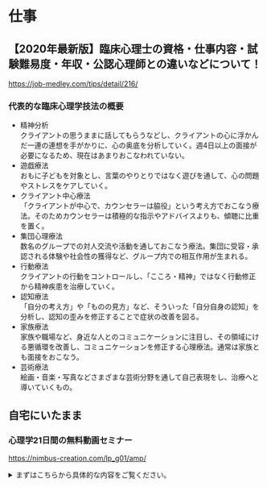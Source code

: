 
# 仕事


## 【2020年最新版】臨床心理士の資格・仕事内容・試験難易度・年収・公認心理師との違いなどについて！

https://job-medley.com/tips/detail/216/  


### 代表的な臨床心理学技法の概要

- 精神分析  
クライアントの思うままに話してもらうなどし、クライアントの心に浮かんだ一連の連想を手がかりに、心の奥底を分析していく。週4日以上の面接が必要になるため、現在はあまりおこなわれていない。  
- 遊戯療法  
おもに子どもを対象とし、言葉のやりとりではなく遊びを通して、心の問題やストレスをケアしていく。  
- クライアント中心療法  
「クライアントが中心で、カウンセラーは脇役」という考え方でおこなう療法。そのためカウンセラーは積極的な指示やアドバイスよりも、傾聴に比重を置く。  
- 集団心理療法  
数名のグループでの対人交流や活動を通しておこなう療法。集団に受容・承認される体験や社会性の獲得など、グループ内での相互作用が生まれる。  
- 行動療法  
クライアントの行動をコントロールし、「こころ・精神」ではなく行動修正から精神疾患を治療していく。  
- 認知療法  
「自分の考え方」や「ものの見方」など、そういった「自分自身の認知」を分析し、認知の歪みを修正することで症状の改善を図る。  
- 家族療法  
家族や職場など、身近な人とのコミュニケーションに注目し、その領域にける悪循環を改善し、コミュニケーションを修正する心理療法。通常は家族とも面接をおこなう。  
- 芸術療法  
絵画・音楽・写真などさまざまな芸術分野を通して自己表現をし、治療へと導いていくもの。  


## 自宅にいたまま

### 心理学21日間の無料動画セミナー

https://nimbus-creation.com/lp_g01/amp/  

<details><summary>
まずはこちらから具体的な内容をご覧ください。  
</summary><div>
第１話　稼げるカウンセラーの秘密
※書き起こしはこちら
こんにちは、箭内宏紀（やないひろき）です。私はインターネット・カウンセラー養成講座（以下、IC）の受講生の方やメールマガジンの読者から、次のような話をよく聞きます。

- 「カウンセリングやコーチングの資格を取ったのですが全然集客できませんでした」
- 「前に受けた講座では月収１００万稼げるといわれたのに全然稼げませんでした」
- 「いろんな教材やノウハウを購入してきましたが、上手くいきませんでした」
- 「高額な塾、セミナーや情報商材を買ったのですが、やる気が続きません
- 「やりたいことはあるのですが、実績がありません。経験を積みたいです」
- 「頑張れば頑張るほど燃え尽きてしまいます。努力が原因不明の三日坊主なんです」
- 「最近、いろんな高額塾が増えていて、どれが本当に良いものなのかわかりません。

ぜんぶ、嘘をついているように見えてしまいます…」
と、このようなお悩み相談をたくさんいただきます。あなたも同じような悩みを抱えていませんか？
もし上記の悩みを抱えているのだとしたら、私はあなたの気持ちがよくわかります。それはきっと焦りにも怒りにも似たものかもしれませんし、不安や孤独とも言い換えられるかもしれません。
なぜそう言い切れるのかといえば私自身も数年前まで同じ状態にあったからです。あなたはきっと、仕事終わりの帰り道、何度もこう思ったはずです。

- 「いつになればこの努力は報われるんだろう」
- 「誰もこの気持ちを理解してくれない。だから耐えるしかない…」
- 「自分はまだやれる、もっと頑張れる。」

きっと、そう言い聞かせて奮い立たせてきましたよね。でも、もう限界ギリギリのところで、理解者がいない現状に身も心もすり減っていませんか。だとしたら、あなたは相当辛いはずです。その姿に追い打ちをかけるかのように、、、

- 「いったい何でそんなことをやってるの？」
- 「夢ばかり見て、いい加減地に足のついた生き方をしたら？」
- 「そんなことやったって意味がないよ？」
- 「ほんと、目を覚ましなよ。夢を見る歳じゃないでしょう？」　

…と、こんな風に周りから見られているとしたら？　そう感じたことはありませんか。せっかく生まれてきたのだから、自分の好きなことをして生きていたい。シンプルにそう思っているだけなのに、周りの人からもまったく理解されないこの気持ち…。

これはもう、言葉に尽くせないほど苦しいものでしょう。でも、安心してください。私もあなたと同じです。つまりそこから来ました。私もまったく同じ思いを抱えていました。
「心理学で食べていきたい」。しかし、多くの人はその願いを叶えることなく諦めていきます。それはなぜでしょうか。どうして一生懸命頑張っているのに、ほとんどの人の努力は報われないのでしょうか？　 
私は１年の大部分を、契約している７０名を超える心理起業家に向けてコンサルティングしています。そして、月収１００万円、年１０００万円をはるかに超えるほど稼ぐインターネット・カウンセラーを何人も輩出したりしてきてわかったことがあります。
これから、このページではその「努力が報われない本当の原因」を解説していきます。ぜひ、集中して読んでください。非常に役に立つと思います…と、その前に。まずは私の過去のストーリーを少し聞いてください。
私がどういった境遇からここまで来たのかを知っていただければ、私とあなたは大して変わらない。それどころかまったく同じような状況からここまできたことを理解してもらえるはずです。
私は、いま現在、心理系ビジネスの専門学校「IC」の主宰者として、人生の９割以上を注いで仕事をしています。おかげさまで２０代のうちから年収は１０００万円をはるかに超えています（質素倹約が我が家の家訓なので毎月７０万は貯金をしています）。
あの頃思い描いた暮らしは十分にできています。しかし、私の毎日の仕事の時間は、1日１４～１８時間程度。最低でも普通の人の２倍は働いています。その働きぶりを見て、多くの人に
「箭内さんはお金を稼いでいるのに、なぜそんなにそこまで働くのですか？」とよく聞かれます。まずはその疑問にお答えしましょう。

質問：なぜ、こんなに働いているんですか？
回答：私は復讐のために働いています

突然 「復讐」と聞いて、驚いたかもしれません。これから「私が復讐を誓った経緯」と「私にとっての復讐とは？」についてお伝えします。私の「復讐」は、今苦しんでいるあなたの人生を良い方向に大きく変えるインパクトがあります。ぜひこのまま読み進めてください。
私は大学を卒業したあと、民間のカウンセリング会社に就職しました。仕事が肌にあったのか、半年程度でトップセールスになりました。当時２２～２３歳ぐらいでしたが、自分のカウンセリングだけで毎月１２０～１３０万円の売り上げを上げていました。
調子がいいときは月に１５０～１８０万円を上げていました。商品は「１５，７５０円」のカウンセリングだけです。これは周りのカウンセラーの２～３倍の業績でした。会社の上層部からは「なぜ、箭内は新入りなのにそんなに売れるのか」と疑問に思われてきました。そして、そのメソッドを聞かれて、研修担当者としてノウハウを共有するようになりました。 
実際のところ、私が指導したカウンセラーは、私と同じように売り上げを上げられるようになりました。私の指導の元、月に１００万円以上売れるようになった人は数多くいます。また、それだけではなく、クライアントの満足度も高くなり、リピートしてもらえるようになりました。
しかし、事件は起きました。私は自分が他人を教育する側に回っていく中で、次第に考え方が変わっていきました。会社の経営方針や、企業としての在り方に疑問を持つようになったのです。そして、修正を提案するようになったのです。
言葉は悪いですが、当時、私は会社に行くたびに「クライアントの満足よりも自社の利益を追求しすぎる姿勢」や、「売り上げを上げさせるために社員を叱責（パワハラ）する姿勢」を感じました。それが本当に嫌いでした。だから、その改善を求めたのです。
しかし、私の提案の仕方が良くなかったのか、上層部はブチギレてしまいました。役職を剥奪、一般職への降格、減給５万円…等々、弁護士からも、労働基準監督署からも「それはあきらかに違法ですね」とお墨付きをもらうほど、ひどい対応をされました(笑)
退職日は会社に決められました。会社の全社員には「箭内とは口をきくな」とお達しが回り、私は周りに話しかけても申し訳なさそうに目をそらされるばかりでした。最悪だったのは、「損害賠償を支払え」と脅迫されたことでした。
つまり、私が辞めることで生じる損害金を実家と親戚の家に請求されました。奇しくもその日はクリスマスでした。年老いた父と母、そして親戚の叔父さんと叔母さんは私をとても心配しました。本当に申し訳なく思いました。

- なぜ、クライアントのためにあろうとして、否定されなければならないのか。
- なぜ、こんな仕打ちを受けなければならないのか。
- なぜ、誰も助けてくれないのか。

私には理解できませんでした。私の伝え方も良くなかったのかもしれません。しかし、家族を巻き込んで脅迫を受ける理由はありません。会社側の対応に、次第に私は精神的にすり減っていきました。そして、燃え尽き症候群になってしまいました。
助けてくれる人は誰もいない。家族にも迷惑をかけてしまった。困り果てた私は、地元の福島県に戻り、療養生活をすることに決めました。そして、退職して数か月たってから、１０人以上から謝罪の連絡がきました。

- 「箭内さんすみません、私も脅されていたんです」
- 「あのとき助けられなくて本当にすみませんでした」

そういった声をたくさんもらいました。しかし、もはや誰も信じることはできませんでした。理解者なんて地球上に誰一人としていないと思っていました。本当に孤独でした。怒りと憎しみが溢れていました。そして、その時に決意しました。「そうだ、復讐しよう」と。
それから私は「どのようにして、復讐してやろうか…」と、1日中考えるようになりました。毎日復讐のことを考えていました。そのうちに、体調を崩すようになりました。何を食べてもおいしく感じませんでした。結果として２ヶ月で６キロも痩せ、髪の毛も大量に抜け落ちてしまいました。
何度も頭のなかで、包丁を持って社長の自宅に乗り込む場面をシミュレーションしました。
…しかし、ある日のことです。ふと「こんなことをしても、自分の人生には全く意味がないのでは？」と思い始めました。

- 「こんな復讐を実行しても、むなしいだけじゃないか？」
- 「まったく生産性がないし、家族に迷惑がかかるだけだ…」

そう思ったのです。それで、「本当に私がやりたかったことはなんなのか？」と、改めて考え直しました。
そして「自分は本当はどうしたいのか」を追求していくうちに、私は「自分のことを幸せにしたい」と思うようになったのです。「では、自分のことを幸せにするのであれば、何ができるだろうか？」「何をすればよいだろうか？」と考え始め、出てきた結論がこのようなものでした。

- 「会社とは、カウンセリングとは、本来、人の役に立つためにあるものだ」
- 「どうせなら、全否定されたカウンセリング・ビジネスの仮説を試したい」
- 「搾取的にビジネスをするのではなく、関わる人全員を幸せにしたい」

「この自分の信念に基いて企業を起こし、
自分の力でひとりでも多くの人を幸せに導いてみたい」
こういった形で、私は自分の抱えていた怒りや憎しみにケリをつけようと決めました。こうして、私にとって「復讐」の意味は変わりました。今の私にとって、復讐とは「やられたことをやり返すこと」や「言葉の暴力、精神的苦痛を与えること」ではありません。
として、自分の幸せのためにも、他人を幸せにしていこうと決意しました。これが、不幸な人を次々と作り出している会社に対して、私ができる「最高の復讐」だと考えました。
思い返すと、確かに「目には目を」と復讐を考えていた頃の時の私の精神状態は散々でした。しかし、誰かのために働いていたり、自分ができる精一杯の貢献をしたりしていたときは、圧倒的に幸せでした。原点回帰です。自分がやるべきことは「コレだ！」と気がついたのです。
しかし、当時の状況はごく控えめに言っても最悪でした。私は度重なるパワハラでメンタルが壊れ、完全な燃え尽き症候群になっていました。人間不信となり、なにをするにも怖くてたまりませんでした。
横浜から地元の福島に戻り、実家近くにアパートを借りて一人で精神的なリハビリをはじめましたが「カウンセラーだった自分がまさかメンタルを病むなんて…」と、現実を見れずにいました。弱々しくなった自分を誰にも見せられず、恥や劣等感のあまり家に引きこもっていました。
しかし、貯金はどんどん目減りしていきました。お金がついに底をつきました。メンタルは病んでいても働かなければなりません。そこで、勇気を出して地元の工場に就職しました。私はそこで肉体労働をはじめました。
精密機械の工場で死ぬほどネジを締めて、分厚い鉄板を持ち運びし、汗を流してきました。そこでメンタルを回復させ、独学でビジネスを学びました。ここまで来るのは簡単だったかっですって？　いいえ。地獄そのものでしたよ。膨大な試行錯誤を繰り返し、知り合いを増やし、多くの人の助けを借りてここまできました。働きすぎて何度も身体を壊しました。睡眠時間３時間はザラでした。
わかりますか？　私はエリートではありません。私はどん底の景色を知っています。だからこそ、私は現場叩き上げのコンサルタントであり、福島の田舎から、顧客に結果を提供し続けてここまで来たという自負があります。工場勤務をしていた頃から「こんな人がいてくれたらな」「こんな場所があったらいいのにな」と理想を思い描いていました。そして、ここまできた今、その理想をすべて講座の中に注ぎ込んでいます。本を読んでもダメ…、セミナーに通ってもダメ…、教材を買っても…講座に通ってもダメだった私が「これさえあれば絶対にイケる」と思い描いていた、ベスト・オブ・ベストです。ぜひ、安心して参加してください。
この復讐はいまだに終わっていません。私と同じような境遇にいる人の力になり、１人でも多くの人の力になると決めています。そういう人間がここにいて、あなたのためにこの手紙を書いているということをぜひ覚えておいてください。
これが答えです。私はこの数年間のうちに１億円以上の売上をクライアントにもたらしてきました。その経験の中で成功するビジネスの設計図を自分の中に確立してきました。その設計図とは２つの要素によって構成されています。

（１）効果実証済みのビジネスノウハウ
多くの人が実践して再現性が確認できている方法論、メソッド。
成功要因の２割を占める。

（２）ストイックなメンタル（心理戦略）
燃え尽きることなく結果を追求するマインドセットや、強靭なストレス耐性

成功要因の８割を占める。
「ひとりビジネス」で成功をおさめるためにはこの２つが必要不可欠です。そして断言できます。この２つがない人は成功することは絶対にできません。下記のような症状に見舞われて、遅かれ早かれ挫折することになります。
あなたは、心理系ビジネス専用の「高額商品」を速やかに作ることができますか？　目安でいえば３０～５０万円規模の商品のことです。
初心者・未経験者の方は「そんなに高額な商品を自分で作れるとは思えない…」と思うかもしれません。しかし、心理系ビジネスで成功するためには、この価格帯の商品を作れないと成功は不可能です。なぜならば、薄利多売・時間の切り売りの「労働集約型モデル」になり、苦労し続けるからです。
センスの良い学生や社会人経験のある人ならば、しっかりとした指導を受ければ３０～５０万円程度の高額商品は簡単に作れます。しかし、ノウハウとメンタルが整わなければ作ることは出来ません。
多くの人はその教育を受けようとせずに我流や独学で心理系ビジネスをはじめます。そして５０００円～数万円程度のセッションを切り売りしています。しかし、それで生計をたてられているのは、私の肌感覚ですが１００人に１人いるかどうかです。
そのビジネスモデルでは、家族の収入に助けられながら、趣味でセッションを行うレベルを脱することができません。ビジネスの設計図を持っていないからいつまでも辛い状態を抜け出せないのです。
「ほかの講座で学んだので高額商品は作れます。でもまったく売れません」
このような人も大勢います。原因は３つあります。
１つめの原因は、商品の設計自体が間違っているから。間違ったノウハウで商品を創ったのでそもそも売れない。成約率が上がらないというパターンです。その場合は正しい設計図に基づいて作り直しです。
２つめの原因は、セールスの教育研修を受けていないためです。多くの人は心理系ビジネス専門のセールス研修を受けていません。トレーニングをしていないのですから、売れる可能性はありません。これは小中学生がテスト勉強をしないで１００点満点を狙うようなものですね。つまり、正しい教育者のもとで勉強（練習）が必要です。
３つめの原因は、豆腐メンタル（豆腐のようにもろくてよわいメンタル）だからです。残念ですが、このパターンは非常に多いです。メンタルを改善しなければセールスは一生できません。しかし、これはあなたが教えを受けた指導者のレベルが低いことが原因です。あなたが悪いわけではありません。私に言わせれば、セールス研修においてクライアントのメンタルを改善できないコンサルタントは二流以下です。
ちなみに、ICでは３０万円以上の商品を販売して成約率５５％以下を下回った人はいません。３０万円以上の商品なら、１０人中５人に販売できるということです。これがどのぐらいのインパクトがあるかわかりますか？　 
つまり、毎月５人集客できれば、３人を成約し、９０万円の売り上げを上げられるということです。あなたも、高額商品を作った後は、実力のある教育者からしっかりと研修を受けてくださいね。
YouTube、Twitter、Ameblo、WordPress、PPC広告、オウンドメディア…等、情報が溢れすぎていて、なにから手をつけたらいいかわからない状態に陥っていませんか？　９９％の心理職は根本的な集客に関する知識がありません。だから、見込み客集めに苦労し続けています。
そもそも、集客に悩む時点でそのビジネスは初期設計が間違っています。多くの人は正しい集客の仕方を学んだことがないので、ツールやノウハウに依存した集客ばかりを追いかけています。そして、集客さえできれば成功できると勘違いしています。
よく覚えておいてください。大事なのは集客力ではなく、成約率です。ICのオファーづくりやセールスをマスターすれば、５人集めて３人に売れば月収１００万円は十分に可能になります。
効果実証済みのビジネスノウハウやストイックなメンタルが整っていない人は、自分のキャッチコピーや、USPを作りたがります。理由は簡単です。「差別化」の正しい方法論を知らないからです。たとえば、こんなキャッチコピーを見たことがありませんか？

- 愛され○○、魔法の○○
- シンデレラ○○ 、ビューティー○○、
- 自分らしく○○、使命の○○、ミッション○○
- ワクワク○○、才能○○、キラキラ○○
- 売り込まずに売れる○○
- 引き寄せ○○、スピリチュアル○○
- ○○式、○○認定～

…もういいですか（笑）？　 私に言わせれば、これらのキャッチコピーをつける時点で、差別化の次元が低すぎます。それでは、なぜこのような低次元の差別化をしてしまうのでしょうか。
原因は、正しい差別化の方法論を知らないからです。そしてよくあるパターンが「心理職を経験したことがない、"素人"のコンサルタントからビジネスを教わったから」です。賭けてもいいですが、かれらの教えるキャッチコピー程度の差別化では、そのビジネスは２年以内に破綻します。
なぜならば、あなた自身がそのキャッチコピーに飽きるからです。たとえ三日三晩寝ないで考えたキャッチコピーであっても、必ず飽きます。人間は成長し、価値観が変わるからです。そもそも、この問題の本質は、あなたが原因ではありません。
そうです。あなたが教わってきた人が「素人」だったのです。心理職を経験したことがないコンサルタントは、心理職の商品作りができません。だって、そもそも心理職をやったことがないのですから！
かれらは、即興的に「市場のニーズ（求められているもの）」と「あなたのスキル（あなたができること）」を結び付けただけの商品しかつくれません。だから、流行りの言葉でキャッチコピーをつくることしか出来ないのです。
▼その証拠に、よくいますよね？　
クライアントに自分史をつくらせたり、自分の過去を振り返らせたりして、即興で商品づくりをする集客コンサルタント。かれらは心理職の経験がないので、その人のパーソナリティに合った商品作りができません。本当の「内観」の方法論を知らないのです。 
そもそも、自分史をつくったり、過去を振り返ったりするならコンサルタントは必要ないし、小・中学生でも１人で出来ますよね（笑）？　数十年間生きてきたあなたのパーソナリティ（人格）やメンタリティ（精神性）、スタンス（姿勢）はそんなに簡単に言語化できるものなのでしょうか？　
その部分に「専門技術の介入」が起きて然るべきなのではないでしょうか？ 　それがかれらには出来ません。だって、そもそも心理職をやったことがないからです。
つまり、正しい方法論で商品作りをしなければ、ほんとうの意味での「才能」「使命」「ミッション」を帯びた心理系ビジネスの商品は出来ません。素人コンサルタントに教わった人の末路をお話しましょう。売れた・売れなかったに関わらず、すぐに自分の商品に飽きます。
自分で自分のコンセプトを古く感じたり、飽きてしまったり。自分で自分の商品が恥ずかしくなるという状態を経験したりします。そして、商品をコロコロ変えるという愚行を犯してしまうのです。
あなたが教わるコンサルタントは最低でも下記の条件を満たした人にしてくださいね。講座運営者として、これが最低限の基準です。
・心理職として臨床経験が１０００回以上ある
※セッションは有料（１万円～、６０分以上）に限る

・ビジネスコンサルタントとして過去に１億円以上売り上げたことがある
あなたが欲しいのは、たった１回限り、目先の１００万円ですか？　それとも 安定・継続的に入ってくる１００万円ですか？　素人と玄人。どちらに教わるか選んでください。
あなたは「売れたあと」のことを考えていますか？　多くの人は、いかに売るかばかりを考えていて、売ったあとのことをイメージできていません。
じつは、これこそ大問題です。なぜならば、すべての心理職にとって販売はゴールではなく「スタート」だからです。つまり「売ったあと」にサービスがはじまるのです。
売った後に自分の教育力のなさに気づいても後の祭りです。「クライアントに結果を出す方法」を知らなければ、サポートは行き当たりばったりとなり、クレームを受けることにつながります。あなたは顧客に嫌われて「返金請求」や「罵詈雑言」を毎日浴びながら仕事したいですか？　きっとそんなことはないと思います。
私たちの業務は人間のメンタルに関わるデリケートな仕事です。心理に対して豊富な専門知識をもち、客観的なアドバイスをくれる相談役は必須です。だからこそ、単なる集客コンサルタントには、あなたの教育力をあげるための指導やトレーニングを提供できません。
たしかに、集客コンサルタントはあなたの売り上げをあげるのに役立つかもしれません。しかし、たとえかれらに教わったとしても、あなたは質の高いサポートができるようにはならないのです。
ようするに、クライアントに結果を出す方法は、心理職の経験がないコンサルタントからは学べません。そのようなわけで、あなたはしっかりと「結果を出す方法」も教えてくれる人から教わってください。そうでなければ、売ったら最後、「あとは自分で考えてね」と突き放され、孤独に悩み続ける日々が待っています。
正しいメンタル（心理戦略）がない人は、例外なく必ずやる気に悩みます。そして、主に２つの症状が起きます。
ひとつは、燃え尽き症候群です。正しい頑張り方を知らないため、我慢に我慢を重ねて燃え尽き症候群になったり、自分を責めて自信を失ったりします。 
そしてもうひとつは、ノウハウコレクターです。一発逆転を狙って簡単に結果を出そうとして「稼げる系ノウハウ」に手を出します。そして、結局結果が出ずにノウハウコレクターになり、さらにメンタルを病みます。
なぜ、それらの症状に悩むのでしょうか。それは自分の内面に強い「自己否定感」を持っているからです。それらは適切な人間関係を持つことで解消します。放っておいて良くなるものではありません。
よくやりがちな間違った対処としては、自己啓発やスピリチュアルを学ぶことです。多くの人がそれらで心の傷を癒そうとします。しかし、それらの大半は科学的根拠がなく、個人の成功体験に過ぎません。残念ながら、それらに依存することは昭和の体育会系の精神論・根性論を信じることと大して変わらないのです。
最悪の場合、悪化してより症状がひどくなります。燃え尽き症候群やノウハウコレクターの人の末路をお教えしましょう。いちどその症状になった場合、一発逆転を強く求めます。しかし、「簡単に」「誰でも」「稼げる」というものはこの世に存在しません。「今度こそは成功する！」と期待を高く持ちますが、実際は結果が出ず、騙され、裏切られてひどく傷つきます。
そして成功を諦めて会社員やバイトの生活に逆戻りしたり、精神を療養するために実家に療養したりします。…わかりますか？　あなたの周りにも、こういう人はいませんでしょうか？　私はあなたにそうなっていただきたくありません。
もし心当たりがあるならば、ぜひICで共有されている「メンタル（心理戦略）」をマスターしてください。ストレスを受けたらすぐに潰れてしまう豆腐メンタルでは、一生ビジネスで成功できません。つまり、あなたは一生そのままです。
私は、自分が学び実践してきた「インターネット・カウンセラー」というスタンスこそ、心理系ビジネスの最短距離での成功ルートであると確信しています。そして、これは、どん底から這い上がった、現場叩き上げの私にしか伝えられないという自負もあります。
しかし、自分がどれだけ声を大にして叫んでも、所詮自分一人の言葉に過ぎません。人によっては信憑性や信頼性に欠けると指摘する人もいるでしょう。
そこで、私のコンサルティングの受講生を対象にしたインタビューを用意しました。全部で２０時間以上あります、それらを自由に閲覧できると言ったらいかがでしょうか。ICの質の高さを理解するのに十分な根拠となり得るでしょうか？
こちらがそのサイトです。嘘や偽りは一切ありません。ぜひご覧ください。
正直に申し上げますと、なにしろ１年間の講座ですので、受講生の成功事例や喜びの声はここに載せきれないほどあります。情報の処理が追いつかないのです。上記のページも一部のみの掲載であることをご了承ください。
下記には数名の方の成功事例をご紹介します。
「自分の方向性を探すところから初めて、３０万、５０万円の商品を作成し、成約率が６割で販売することができました。箭内さんから協力を受けて数ヶ月で売上が１０００万円を超えました」
大野ヒロさん（心理カウンセラー）
「以前は月商で２０万円ほどでした。しかし箭内さんからセールスを教わって、この1ヶ月半ほどで１２９０万円の売上を上げることができました。高額な商品にもかかわらずお客様に喜んで買っていただけるようになったことは、自分でも驚いています。」
能登丈暁さん（セールスマン）
「はじめてのプロモーションで、セールスに不安を感じていましたが、２ヶ月程度で１０００万円を。年間で２０００万円を超えつつあります。一生もののスキルを教わりました」
TOSHIさん（アフィリエイト講座運営）
「以前の仕事で精神的に消耗してしまい、仕事をやめて家で療養していました。貯金を切り崩す生活で不安を感じていましたが、箭内さんにビジネスを教わってから２０日で２０万円。６ヶ月で８６０万円を稼げるようになりました。また、電子書籍を出版して、ベストセラーにもなりました」
稲葉翔平さん （仕事と恋愛に関するコンサルタント）
「新幹線運転士として働いてきました。セールスやマーケティングは未経験でしたが、コーチングで食べていきたいと思っていました。箭内さんからビジネスを学んでゼロから始めて半年間で７００万円を越える売り上げをあげられました」
寺本桃さん（コーチ）
あなたがICの受講を真剣に考えているのであれば、これらの疑問が湧くかもしれません。ご安心ください。それを確認するためのオンライン説明会です。強引な勧誘や押し売りなどはありません。リラックスして有意義な時間を共に過ごしましょう。
ちなみに、私はコンサルタントとして、年間７０名を超える経営者・起業家と深くお付き合いをしています。その９割は心理系ビジネスを「これからはじめたい」という初心者・未経験者です。
年齢も、性別も、キャリアも、スキルや経験値も、私だけでなく受講された方のほぼ全員が「関係ない」といっています。そして、実際「IC」には、いろいろな立場の方が参加されています。
フリーター、会社員、公務員（教師、研究者）、整体師、主婦、学生、フリーランス（個人事業主）…。２０代～７０代までご参加されています。もちろん、コーチ、カウンセラー、ヒーラー、占い師、コンサルタント…。なかにはビジネスのビの字も知らない初心者・未経験者もいます。
心理系ビジネスの成功の基準は月収１００万円です。そのぐらいを目標にする方ならば、初心者・未経験者でもICは充分にお役立ち出来ます。なぜならば、私自身がその基準を達成していますし、私自身がいまも実践し続けている、

1. 効果実証済みのビジネスノウハウ 多くの人が実践して再現性が確認できている方法論、メソッド。成功要因の２割を占める。
1. ストイックなメンタル（心理戦略） 燃え尽きることなく結果を追求するマインドセットや、強靭なストレス耐性

成功要因の８割を占める。
をお伝えしているからです。
それらは、極めて本質的な内容です。なので、流行りのノウハウのように、廃れることがありません。そして、私だけでなく、受講生の方も合わせて結果が出たことだけをお伝えしています。だから、再現性は極めて高いといえるでしょう。
さらにいえば、結果が出るたびに年々ノウハウがアップデートされていきます。つまりICは進化し続ける講座です。これがICで結果が出る理由です。
もしかしたらあなたは、「IC」のオンライン説明会に参加しないほうがよいかもしれません。なぜならば、「IC」自体、すべての方に役立つものではないからです。
では、どんな人にとって「IC」は役に立つのでしょうか？　まず、「IC」に興味があることは前提ですが、その上で、次の5つのチェックポイントをご確認ください。
もし、1つでもあてはまるものがあれば、オンライン説明会は、まさにあなたのためのモノです。

1. 心理学で食べていきたい！（人生設計できるぐらいお金を稼ぎたい！）
1. 誰かの力になりたい！　自分の力で他人に貢献したい！
1. 今の仕事をなんとなく続けているけどもっと自分に合った仕事をしたい！
1. 目標達成のために必要な「知識や環境」に対し、お金を払うのは当然！
1. 人生を変えたり、ビジネスで結果を出すためには、素晴らしい仲間と共に
コツコツと行動する必要があることは十分わかっている！



いかがでしたか？

これら5つの項目に、1つでもあてはまった方は、今すぐ「IC」のオンライン説明会にご参加ください。私は、あなたのような「今は苦しいけれど、真剣に努力して人生を変えていきたい」といった方のために「IC」と、オンライン説明会を用意しました。しかも参加は無料です。
ただし、参加できるのはお一人様１回限りです。つまり、人生で１回限りのチャンスになっています。また、申込みの前に、次の5つのチェック項目もご確認ください。もし、1つでもあてはまるものがあれば、オンライン説明会には絶対に参加しないでください。なぜならば、お互いにとって有意義な時間にならないためです。

- ? 成功に必要なのは、具体的かつ誰でもできる簡単なノウハウだ
- ? マイホーム購入以外で、数千万円レベルの借金がある。かつ、現在は無職で定職に就く気はさらさらない。
- ? 価値あるもの、自信があるものこそ、無料で提供するべきである
- ? お金を払う側がエラいのだから、提供者側はなんでも要望を聞くべきだ
- ? 私は特別な存在だから、これまで常に優遇されてきたし、

これからも優遇されるのが当然である
「?」の5つの項目に1つでもあてはまるような「現実を直視せず、自意識過剰で被害者意識たっぷり」で改善する気が全くないといった方は、オンライン説明会に絶対に申し込まないでください。
オンライン説明会の途中であっても、「?」の項目にあてはまることがわかった場合、中断させていただくことがあります。なぜなら、話を先に進めたとしても、私があなたの役に立つことができないことは明らかだからです。
逆に「?」にあてはまらなかった方がオンライン説明会に申し込み、話が進んでいくと、「私が求めていたのは、これなんです！」「これは、私のための講座です！」と感動するでしょう。
事実、オンライン説明会終了後に、「これからが楽しみです！」といった声をいただくことはよくあります。そして、明るい声を届けてくださる方は、「IC」で人生やビジネスを大きく変えています。
たとえば、IC受講生の柳沼さんはインタビューの中でオンライン説明会のことをこのように振り返っています。あなたがオンライン説明会に参加を考えているならば、この音声からきっと雰囲気がつかめるでしょう。参考にしてくださ

大切なことなので最初にお断りとお詫びを申し上げます。ICでは、できることもあれば、できないこともあります。ICは完璧な講座ではありません。もちろん、「ICは完璧で、なんでもできます」「どんな夢も目標も実現できるのです」と伝えたいです。
しかし、地球上どこを探してもそんなものはありません。私は現実主義者です。「できないことはできない」とハッキリと伝え、同時に「できることを努力して増やす」ことを重要視しています。
なぜならば、私は、クライアントに実現不可能な夢を見させるのではなく、ひとりひとりが、地に足を着け、現実を変えていく手助けをしたいのです。それゆえに、この講座は地に足をつけてコツコツと努力をしていきたい人向けです。その前提を理解できる方にぜひお申し込みいただけたらと思います。 
それでは、ここからはオンライン説明会で実際に何がおこなわれるのかについてお伝えしていきましょう。オンライン説明会では強引な勧誘や売り込みなどは一切行っておりません。雑談のような雰囲気で、有意義な時間をお約束いたします。下記は注意事項です。

1. 認定コンサルタントがあなたの現状をヒアリングし最善の提案をさせていただきます。
1. 無料のオンライン通話を使っておこないます。 ※これまで使ったことがない方もご安心ください。お申込み後に使用方法の解説をお渡ししています。
1. 担当者が一方的に話す「講義形式」ではありません。 ※リラックスしてお話する雑談のようなイメージをお持ちください。
1. 参加費や受講料はかかりません。
1. 説明会の時間は、およそ180分程度です。 ※参加者や状況にあわせて、時間は前後します。

- 「現状を変えたい」
- 「でも、どうすればいいかわからない」
- 「もう今の生活にうんざりだ！」

という方で、「IC」が気になっている方は、ぜひオンライン説明会に申し込んでください。私が直接あなたの現状をヒアリングし、ベストな提案をさせていただきます。

インターネット・カウンセラー養成講座は、まさに心理学で食べていきたい人のための最高のご提案です。すべての業務がネット上で完結するため、地方に住んでいる人でも安心して取り組めます。
また、初期費用はほとんどかからないのに、高収入を実現。もしあなたがカウンセラーという仕事をして自由なライフスタイルを確立したいなら、コレ以上の講座はないでしょう。しかし、あなたはこのような不安を抱えているかもしれません。
「会社の仕事が忙しいんだけど、両立できるかな？」
「カウンセラー未経験の私でもできるかな？」
「周りにバレないで副業することって可能？」
ご安心ください。すべて解決できます。ぜひ、１人で悩まずに気軽にご相談ください。

説明会は無料のオンライン通話で行います。
インターネット・カウンセラー養成講座の説明会は、よくあるセミナー会場で行うような形式のものではありません。 インターネット・カウンセラーの醍醐味である、 「すべての仕事をインターネットを通じておこなう」 を体感していただくために、 オンライン通話（無料）で行います。
そのため、あなたは自宅にいたまま説明会を受けることが可能です。
丁寧にご説明したいため１対１の説明会ですが、 参加費や受講料はありません。 完全無料で説明会の時間はおよそ１８０分程度です。 オンライン通話がはじめての方もご安心ください。利用方法は お申し込み後に解説させていただきます。
このオンライン説明会では強引な勧誘は一切ありません。リラックスした雰囲気で進んでいきます。ぜひ楽しんでご参加ください。また、資料の送付などがありますので、当日は、なるべくスマホではなく出来る限りパソコンのご用意をお願いいたします。

このオンライン説明会を受けることであなたが得られる最大のメリットは、自分の人生＜ビジネス＞の課題が明確になることです。インターネット・カウンセラーという仕事を通じて人間関係、お金、生活する場所の問題をクリアにし、自分の理想のライフスタイルのステージに向かいましょう。

※注意事項
このオンライン説明会の目的は、インターネット・カウンセラー養成講座に関する質疑応答やご説明をするためのものです。無料でビジネスのアドバイスや個別コンサルティングを受けるためのものではありませんのでご注意ください。

インターネット・カウンセラー養成講座（IC）
無料オンライン説明会申込フォーム　step1
お名前（フルネーム） 
例) 山田太郎
フリガナ 
例) ヤマダタロウ
メールアドレス 
例) yamada@gmail.com
※必ずPCアドレスをご入力ください。
携帯アドレスの場合、メールが届かないことがあります。
本気で人生、ビジネス、メンタルを変えたいと考えていますか？ はい。考えています。
オンライン説明会は、「アドバイスを受ける場」ではないことを理解していますか？ はい。理解しています。
「インターネットカウンセラー養成講座（IC）」に興味・関心がありますか？ はい。興味・関心があります。
送信今すぐ申し込む

プライバシーポリシー

特定商取引法に基づく表示
Copyright 株式会社Nimbus Creation. All Rights Reserved.

</div></details>
